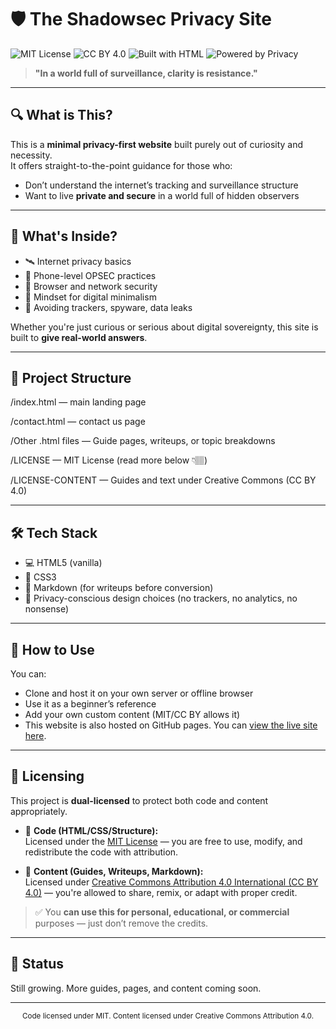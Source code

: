 # 🛡️ The Shadowsec Privacy Site

![MIT License](https://img.shields.io/badge/License-MIT-blue.svg)
![CC BY 4.0](https://img.shields.io/badge/License-CC%20BY%204.0-lightgrey.svg)
![Built with HTML](https://img.shields.io/badge/Built%20With-HTML-orange)
![Powered by Privacy](https://img.shields.io/badge/Focus-Online%20Privacy-black)

> **"In a world full of surveillance, clarity is resistance."**

---

## 🔍 What is This?

This is a **minimal privacy-first website** built purely out of curiosity and necessity.  
It offers straight-to-the-point guidance for those who:
- Don’t understand the internet’s tracking and surveillance structure
- Want to live **private and secure** in a world full of hidden observers

---

## 🧠 What's Inside?

- 🛰️ Internet privacy basics  
- 🔐 Phone-level OPSEC practices  
- 🧅 Browser and network security  
- 📵 Mindset for digital minimalism  
- 🚫 Avoiding trackers, spyware, data leaks

Whether you're just curious or serious about digital sovereignty, this site is built to **give real-world answers**.

---

## 📂 Project Structure
/index.html — main landing page

/contact.html — contact us page

/Other .html files — Guide pages, writeups, or topic breakdowns

/LICENSE — MIT License (read more below 👇🏽)

/LICENSE-CONTENT — Guides and text under Creative Commons (CC BY 4.0)


---

## 🛠️ Tech Stack

- 💻 HTML5 (vanilla)
- 🎨 CSS3
- 📜 Markdown (for writeups before conversion)
- 🔐 Privacy-conscious design choices (no trackers, no analytics, no nonsense)

---

## 🚀 How to Use

You can:
- Clone and host it on your own server or offline browser
- Use it as a beginner’s reference
- Add your own custom content (MIT/CC BY allows it)
- This website is also hosted on GitHub pages. You can [view the live site here](https://lamboar.github.io/shadowsec/).

---

## 📜 Licensing

This project is **dual-licensed** to protect both code and content appropriately.

- 🔧 **Code (HTML/CSS/Structure):**  
  Licensed under the [MIT License](./LICENSE) — you are free to use, modify, and redistribute the code with attribution.

- 📝 **Content (Guides, Writeups, Markdown):**  
  Licensed under [Creative Commons Attribution 4.0 International (CC BY 4.0)](./LICENSE-CONTENT) — you're allowed to share, remix, or adapt with proper credit.

> ✅ You **can use this for personal, educational, or commercial** purposes — just don’t remove the credits.

---

## 🔘 Status

Still growing. More guides, pages, and content coming soon.

---

<p align="center">
  <sub>Code licensed under MIT. Content licensed under Creative Commons Attribution 4.0.</sub>
</p>

